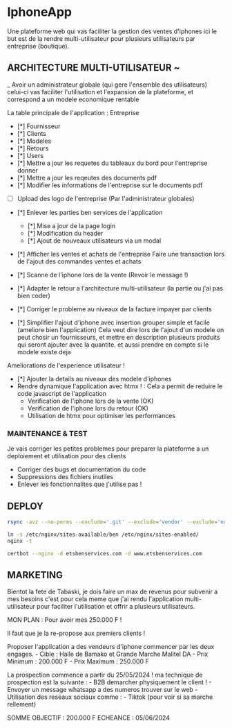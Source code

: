 # IphoneApp

Une plateforme web qui vas faciliter la gestion des ventes d'iphones
ici le but est de la rendre multi-utilisateur pour plusieurs utilisateurs
par entreprise (boutique).

## ARCHITECTURE MULTI-UTILISATEUR ~

_ Avoir un administrateur globale (qui gere l'ensemble des utilisateurs)
celui-ci vas faciliter l'utilisation et l'expansion de la plateforme, et
correspond a un modele economique rentable

La table principale de l'application : Entreprise

- [*] Fournisseur
- [*] Clients
- [*] Modeles
- [*] Retours
- [*] Users
- [*] Mettre a jour les requetes du tableaux du bord pour l'entreprise donner
- [*] Mettre a jour les reqeutes des documents pdf
- [*] Modifier les informations de l'entreprise sur le documents pdf
- [ ] Upload des logo de l'entreprise (Par l'administrateur globales)
- [*] Enlever les parties ben services de l'application
  - [*] Mise a jour de la page login
  - [*] Modification du header
  - [*] Ajout de nouveaux utilisateurs via un modal

- [*] Afficher les ventes et achats de l'entreprise
      Faire une transaction lors de l'ajout des commandes ventes et achats
- [*] Scanne de l'iphone lors de la vente (Revoir le message !)
- [*] Adapter le retour a l'architecture multi-utilisateur (la partie ou j'ai pas bien coder)
- [*] Corriger le probleme au niveaux de la facture impayer par clients

- [*] Simplifier l'ajout d'iphone avec insertion grouper simple et facile (ameliore bien l'application)
        Cela veut dire lors de l'ajout d'un modele
        on peut chosir un fournisseurs, et mettre en description plusieurs produits
        qui seront ajouter avec la quantite.
        et aussi prendre en compte si le modele existe deja

Ameliorations de l'experience utilisateur !

- [*] Ajouter la details au niveaux des modele d'iphones
- Rendre dynamique l'application avec htmx ! : Cela a permit de reduire le code javascript de l'application
  - Verification de l'iphone lors de la vente (OK)
  - Verification de l'iphone lors du retour (OK)
  - Utilisation de htmx pour optimiser les performances

### MAINTENANCE & TEST

Je vais corriger les petites problemes pour preparer la plateforme a un deploiement
et utilisation pour des clients

- Corriger des bugs et documentation du code
- Suppressions des fichiers inutiles
- Enlever les fonctionnalites que j'utilise pas !

## DEPLOY

```sh
rsync -avz --no-perms --exclude='.git' --exclude='vendor' --exclude='node_modules' -e ssh /home/abou/dev/projets/BenServices/ root@97.107.129.199:/var/www/laravel/

ln -s /etc/nginx/sites-available/ben /etc/nginx/sites-enabled/
nginx -t

certbot --nginx -d etsbenservices.com -d www.etsbenservices.com

```

## MARKETING

Bientot la fete de Tabaski, je dois faire un max de revenus pour subvenir a mes besoins
c'est pour cela meme que j'ai rendu l'application multi-utilisateur pour faciliter l'utilisation
et offrir a plusieurs utilisateurs.

MON PLAN : Pour avoir mes 250.000 F !

Il faut que je la re-propose aux premiers clients !

Proposer l'application a des vendeurs d'iphone
commencer par les deux engages.
    - Cible : Halle de Bamako et Grande Marche Malitel DA
    - Prix Minimum : 200.000 F
    - Prix Maximum : 250.000 F

La prospection commence a partir du 25/05/2024 !
ma technique de prospection est la suivante :
    - B2B demarcher physiquement le client !
    - Envoyer un message whatsapp a des numeros trouver sur le web
    - Utilisation des reseaux sociaux comme :
        - Tiktok (pour voir si sa marche rellement)

SOMME OBJECTIF : 200.000 F
ECHEANCE : 05/06/2024
